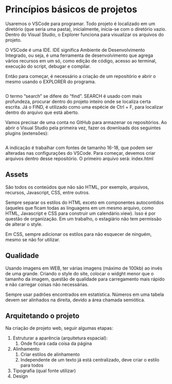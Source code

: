 # Princípios básicos de projetos

Usaremos o VSCode para programar. Todo projeto é localizado em um diretório (que seria uma pasta), inicialmente, inicia-se com o diretório vazio. Dentro do Visual Studio, o Explorer funciona para visualizar os arquivos do projeto.

O VSCode é uma IDE. IDE significa Ambiente de Desenvolvimento Integrado, ou seja, é uma ferramenta de desenvolvimento que agrega vários recursos em um só, como edição de código, acesso ao terminal, execução do script, debugar e compilar.

Então para começar, é necessário a criação de um repositório e abrir o mesmo usando o EXPLORER do programa.

<figure><img src="../../.gitbook/assets/repositório de projeto.png" alt=""><figcaption></figcaption></figure>

O termo “search” se difere do “find”. SEARCH é usado com mais profundeza, procurar dentro do projeto inteiro onde se localiza certa escrita. Já o FIND, é utilizado como uma espécie de Ctrl + F, para localizar dentro do arquivo que está aberto.

Vamos precisar de uma conta no GitHub para armazenar os repositórios. Ao abrir o Visual Studio pela primeira vez, fazer os downloads dos seguintes plugins (extensões):

<figure><img src="../../.gitbook/assets/extensões para programar em web.png" alt=""><figcaption></figcaption></figure>

A indicação é trabalhar com fontes de tamanho 16-18, que podem ser alteradas nas configurações do VSCode. Para começar, devemos criar arquivos dentro desse repositório. O primeiro arquivo será: index.html

## Assets

São todos os conteúdos que não são HTML, por exemplo, arquivos, recursos, Javascript, CSS, entre outros.

Sempre separar os estilos do HTML exceto em componentes autocontidos (aqueles que ficam todas as linguagens em um mesmo arquivo, como HTML, Javascript e CSS para construir um calendário.view). Isso é por questão de organização. Em um trabalho, o estagiário não tem permissão de alterar o style.

Em CSS, sempre adicionar os estilos para não esquecer de ninguém, mesmo se não for utilizar.

## Qualidade

Usando imagens em WEB, ter várias imagens (máximo de 100kb) ao invés de uma grande. Criando o style do site, colocar o widght menor que o tamanho da imagem, questão de qualidade para carregamento mais rápido e não carregar coisas não necessárias.

Sempre usar padrões encontrados em estatística. Números em uma tabela devem ser alinhados na direita, devido a área chamada semiótica.

## Arquitetando o projeto

Na criação de projeto web, seguir algumas etapas:

1. Estruturar a aparência (arquitetura espacial):
   1. Onde ficará cada coisa da página
2. Alinhamento
   1. Criar estilos de alinhamento
   2. Independente de um texto já está centralizado, deve criar o estilo para todos
3. Tipografia (qual fonte utilizar)
4. Design
